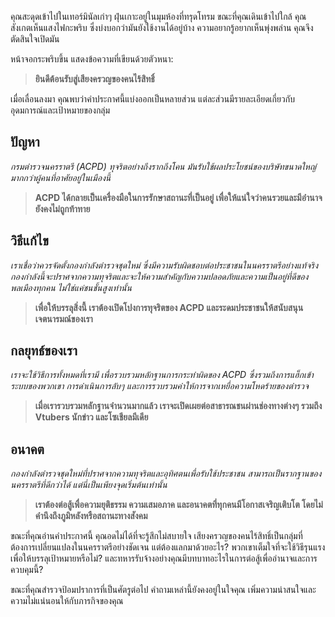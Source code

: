 คุณสะดุดเข้าไปในเทอร์มินัลเก่าๆ ฝุ่นเกาะอยู่ในมุมห้องที่ทรุดโทรม ขณะที่คุณเดินเข้าไปใกล้ คุณสังเกตเห็นแสงไฟกะพริบ ซึ่งบ่งบอกว่ามันยังใช้งานได้อยู่บ้าง ความอยากรู้อยากเห็นพุ่งพล่าน คุณจึงตัดสินใจเปิดมัน

หน้าจอกระพริบขึ้น แสดงข้อความที่เขียนด้วยตัวหนา:

> **ยินดีต้อนรับสู่เสียงครวญของคนไร้สิทธิ์**

เมื่อเลื่อนลงมา คุณพบว่าคำประกาศนี้แบ่งออกเป็นหลายส่วน แต่ละส่วนมีรายละเอียดเกี่ยวกับอุดมการณ์และเป้าหมายของกลุ่ม

## ปัญหา

_กรมตำรวจนครราตรี (ACPD) ทุจริตอย่างถึงรากถึงโคน มันรับใช้ผลประโยชน์ของบริษัทขนาดใหญ่ มากกว่าผู้คนที่อาศัยอยู่ในเมืองนี้_

> **ACPD ได้กลายเป็นเครื่องมือในการรักษาสถานะที่เป็นอยู่ เพื่อให้แน่ใจว่าคนรวยและมีอำนาจยังคงไม่ถูกท้าทาย**

## วิธีแก้ไข

_เราเชื่อว่าควรจัดตั้งกองกำลังตำรวจชุดใหม่ ซึ่งมีความรับผิดชอบต่อประชาชนในนครราตรีอย่างแท้จริง กองกำลังนี้จะปราศจากความทุจริตและจะให้ความสำคัญกับความปลอดภัยและความเป็นอยู่ที่ดีของพลเมืองทุกคน ไม่ใช่แค่ชนชั้นสูงเท่านั้น_

> **เพื่อให้บรรลุสิ่งนี้ เราต้องเปิดโปงการทุจริตของ ACPD และระดมประชาชนให้สนับสนุนเจตนารมณ์ของเรา**

## กลยุทธ์ของเรา

_เราจะใช้วิธีการทั้งหมดที่เรามี เพื่อรวบรวมหลักฐานการกระทำผิดของ ACPD ซึ่งรวมถึงการแฮ็กเข้าระบบของพวกเขา การดำเนินการลับๆ และการรวบรวมคำให้การจากเหยื่อความโหดร้ายของตำรวจ_

> **เมื่อเรารวบรวมหลักฐานจำนวนมากแล้ว เราจะเปิดเผยต่อสาธารณชนผ่านช่องทางต่างๆ รวมถึง Vtubers นักข่าว และโซเชียลมีเดีย**

## อนาคต

_กองกำลังตำรวจชุดใหม่ที่ปราศจากความทุจริตและอุทิศตนเพื่อรับใช้ประชาชน สามารถเป็นรากฐานของนครราตรีที่ดีกว่าได้ แต่นี่เป็นเพียงจุดเริ่มต้นเท่านั้น_

> **เราต้องต่อสู้เพื่อความยุติธรรม ความเสมอภาค และอนาคตที่ทุกคนมีโอกาสเจริญเติบโต โดยไม่คำนึงถึงภูมิหลังหรือสถานะทางสังคม**

ขณะที่คุณอ่านคำประกาศนี้ คุณอดไม่ได้ที่จะรู้สึกไม่สบายใจ เสียงครวญของคนไร้สิทธิ์เป็นกลุ่มที่ต้องการเปลี่ยนแปลงในนครราตรีอย่างชัดเจน แต่ต้องแลกมาด้วยอะไร? พวกเขาเต็มใจที่จะใช้วิธีรุนแรงเพื่อให้บรรลุเป้าหมายหรือไม่? และทหารรับจ้างอย่างคุณมีบทบาทอะไรในการต่อสู้เพื่ออำนาจและการควบคุมนี้?

ขณะที่คุณสำรวจป้อมปราการที่เป็นศัตรูต่อไป คำถามเหล่านี้ยังคงอยู่ในใจคุณ เพิ่มความน่าสนใจและความไม่แน่นอนให้กับภารกิจของคุณ

